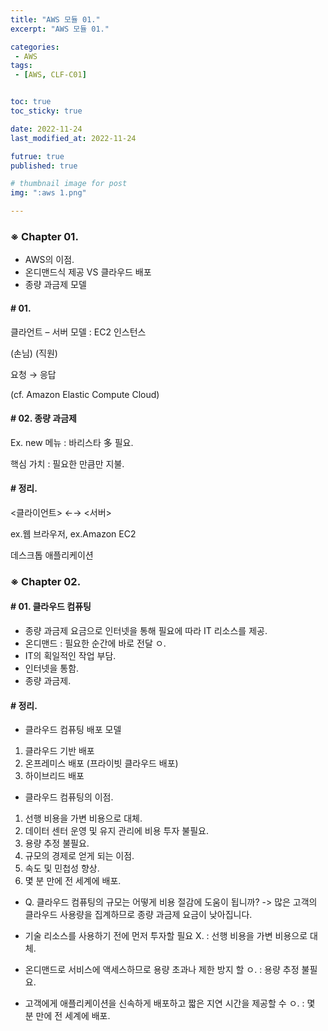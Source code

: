 ```yaml
---
title: "AWS 모듈 01."
excerpt: "AWS 모듈 01."

categories:
 - AWS
tags:
 - [AWS, CLF-C01]


toc: true
toc_sticky: true

date: 2022-11-24
last_modified_at: 2022-11-24

futrue: true
published: true

# thumbnail image for post
img: ":aws 1.png"

---
```


<!-- outline-start -->





### ※ Chapter 01.

- AWS의 이점.
- 온디맨드식 제공 VS 클라우드 배포
- 종량 과금제 모델



#### # 01.

클라언트 – 서버 모델 : EC2 인스턴스

 (손님)      (직원)

 요청    →   응답

(cf. Amazon Elastic Compute Cloud)



#### # 02. 종량 과금제

Ex. new 메뉴 : 바리스타 多 필요.

핵심 가치 : 필요한 만큼만 지불.



#### # 정리.

<클라이언트>      ←→            <서버>

ex.웹 브라우저,             ex.Amazon EC2

데스크톱 애플리케이션




### ※ Chapter 02. 

#### # 01. 클라우드 컴퓨팅

- 종량 과금제 요금으로 인터넷을 통해 필요에 따라 IT 리소스를 제공.
- 온디맨드 : 필요한 순간에 바로 전달 ㅇ.
- IT의 획일적인 작업 부담.
- 인터넷을 통함.
- 종량 과금제.



#### # 정리.

- 클라우드 컴퓨팅 배포 모델
 1. 클라우드 기반 배포
 1. 온프레미스 배포 (프라이빗 클라우드 배포)
 1. 하이브리드 배포


- 클라우드 컴퓨팅의 이점.
 1. 선행 비용을 가변 비용으로 대체.
 1. 데이터 센터 운영 및 유지 관리에 비용 투자 불필요.
 1. 용량 추정 불필요.
 1. 규모의 경제로 얻게 되는 이점.
 1. 속도 및 민첩성 향상.
 1. 몇 분 만에 전 세계에 배포.


- Q. 클라우드 컴퓨팅의 규모는 어떻게 비용 절감에 도움이 됩니까?
   -> 많은 고객의 클라우드 사용량을 집계하므로 종량 과금제 요금이 낮아집니다.

- 기술 리소스를 사용하기 전에 먼저 투자할 필요 X.
 : 선행 비용을 가변 비용으로 대체.

- 온디맨드로 서비스에 액세스하므로 용량 초과나 제한 방지 할 ㅇ.
 : 용량 추정 불필요.
 
- 고객에게 애플리케이션을 신속하게 배포하고 짧은 지연 시간을 제공할 수 ㅇ.
 : 몇 분 만에 전 세계에 배포.